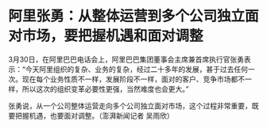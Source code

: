 # 阿里张勇：从整体运营到多个公司独立面对市场，要把握机遇和面对调整

3月30日，在阿里巴巴电话会上，阿里巴巴集团董事会主席兼首席执行官张勇表示：“今天阿里组织的复杂、业务的复杂，经过二十多年的发展，甚于过去任何一次。现在每个业务性质不一样，发展阶段不一样，面对的客户、竞争市场都不一样，所以这次的组织变革必要性更强，当然难度也会更大。”

张勇说，从一个公司整体运营走向多个公司独立面对市场，这个过程非常重要，既要把握机遇，也要面对调整。（澎湃新闻记者 吴雨欣）


